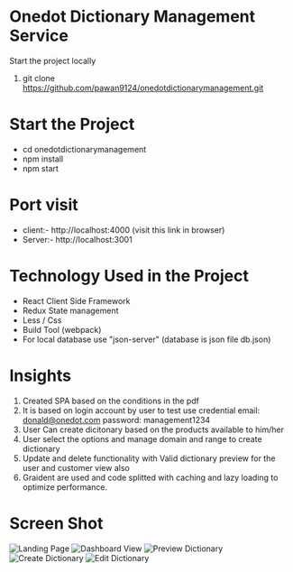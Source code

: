 # Onedot Dictionary Management Service
Start the project locally

1. git clone https://github.com/pawan9124/onedotdictionarymanagement.git

Start the Project
========================
- cd onedotdictionarymanagement
- npm install
- npm start
  
Port visit
==============
- client:- http://localhost:4000 (visit this link in browser)
- Server:- http://localhost:3001
  
 Technology Used in the Project
 ===============================
 - React Client Side Framework
 - Redux State management
 - Less / Css
 - Build Tool (webpack)
 - For local database use "json-server" (database is json file db.json)
 
 Insights
 ============
 1. Created SPA based on the conditions in the pdf
 2. It is based on login account by user
      to test use credential
        email: donald@onedot.com
        password: management1234
 3. User Can create dicitonary based on the products available to him/her
 4. User select the options and manage domain and range to create dictionary
 5. Update and delete functionality with Valid dictionary preview for the user and customer view also
 6. Graident are used and code splitted with caching and lazy loading to optimize performance.
 



Screen Shot
=============
![Landing Page](https://res.cloudinary.com/sticky-photo/image/upload/v1568559445/samples/onedot/landing.png)
![Dashboard View](https://res.cloudinary.com/sticky-photo/image/upload/v1568559444/samples/onedot/dashboard.png)
![Preview Dictionary](https://res.cloudinary.com/sticky-photo/image/upload/v1568559444/samples/onedot/dashboard1.png)
![Create Dictionary](https://res.cloudinary.com/sticky-photo/image/upload/v1568559444/samples/onedot/create_dictionary.png)
![Edit Dictionary](https://res.cloudinary.com/sticky-photo/image/upload/v1568559444/samples/onedot/edit_dictionary.png)

